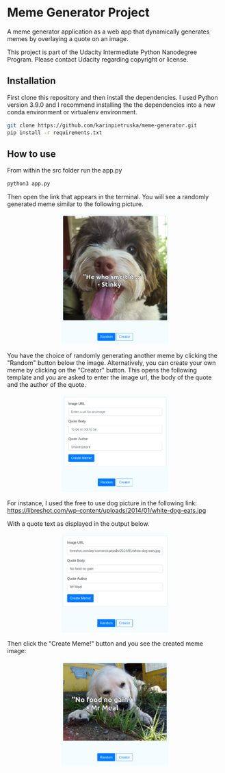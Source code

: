 # Meme Generator Project


A meme generator application as a web app that dynamically generates memes by overlaying a quote on an image. 

This project is part of the Udacity Intermediate Python Nanodegree Program.
Please contact Udacity regarding copyright or license. 


## Installation 

First clone this repository and then install the dependencies. I used Python version 3.9.0 and I recommend installing the the dependencies into a new conda environment or virtualenv environment. 

```bash
git clone https://github.com/karinpietruska/meme-generator.git
pip install -r requirements.txt

```

## How to use 

From within the src folder run the app.py

```bash
python3 app.py

```

Then open the link that appears in the terminal. 
You will see a randomly generated meme similar to the following picture. 

<p align="center">
<img src="./img/meme_example1.png" alt="Starting meme of meme-generator."
width="50%"></p>


You have the choice of randomly generating another meme by clicking the "Random" button below the image. Alternatively, you can create your own meme by clicking on the "Creator" button. 
This opens the following template and you are asked to enter the image url, the body of the quote and the author of the quote.

<p align="center">
<img src="./img/meme_example2.png" alt="Meme generator with option to create own meme."
width="50%"></p>

For instance, I used the free to use dog picture in the following link: 
https://libreshot.com/wp-content/uploads/2014/01/white-dog-eats.jpg

With a quote text as displayed in the output below. 

<p align="center">
<img src="./img/meme_example3.png" alt="Meme generator with option to create own meme."
width="50%"></p>

Then click the "Create Meme!" button and you see the created meme image: 

<p align="center">
<img src="./img/meme_example4.png" alt="Meme generated with the creator option."
width="50%"></p>